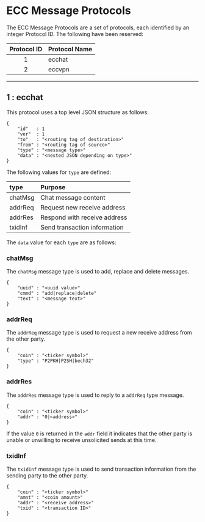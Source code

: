 # ECC Message Protocols

The ECC Message Protocols are a set of protocols, each identified by an integer Protocol ID. The following have been reserved:

| Protocol ID | Protocol Name |
|:-:|:--|
|1|ecchat|
|2|eccvpn|

----------

## 1 : ecchat

This protocol uses a top level JSON structure as follows:

   	{
		"id"   : 1
		"ver"  : 1
		"to"   : "<routing tag of destination>"
		"from" : "<routing tag of source>"
		"type" : "<message type>"
		"data" : "<nested JSON depending on type>"
	}

The following values for `type` are defined:

|type|Purpose|
|:--|:--|
|chatMsg|Chat message content|
|addrReq|Request new receive address|
|addrRes|Respond with receive address|
|txidInf|Send transaction information|

The `data` value for each `type` are as follows:

### chatMsg

The `chatMsg` message type is used to add, replace and delete messages.

	{
		"uuid" : "<uuid value>"
		"cmmd" : "add|replace|delete"
		"text" : "<message text>"
	}

### addrReq

The `addrReq` message type is used to request a new receive address from the other party.

	{
		"coin" : "<ticker symbol>"
		"type" : "P2PKH|P2SH|bech32"
	}

### addrRes

The `addrRes` message type is used to reply to a `addrReq` type message.

	{
		"coin" : "<ticker symbol>"
		"addr" : "0|<address>"
	}

If the value `0` is returned in the `addr` field it indicates that the other party is unable or unwilling to receive unsolicited sends at this time.

### txidInf

The `txidInf` message type is used to send transaction information from the sending party to the other party.

	{
		"coin" : "<ticker symbol>"
		"amnt" : "<coin amount>"
		"addr" : "<receive address>"
		"txid" : "<transaction ID>"
	}
		
